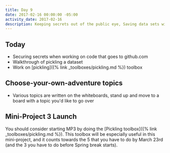 ```yaml
---
title: Day 9
date: 2017-02-16 00:00:00 -05:00
activity_date: 2017-02-16
description: Keeping secrets out of the public eye, Saving data sets with pickle
---
```


## Today

* Securing secrets when working on code that goes to github.com
* Walkthrough of pickling a dataset
* Work on [pickling]({% link _toolboxes/pickling.md %}) toolbox

## Choose-your-own-adventure topics

* Various topics are written on the whiteboards, stand up and move to a board with a topic you'd like to go over

## Mini-Project 3 Launch

You should consider starting MP3 by doing the [Pickling toolbox]({% link _toolboxes/pickling.md %}). This toolbox will be especially useful in this mini-project, and it counts towards the 5 that you have to do by March 23rd (and the 3 you have to do before Spring break starts).
